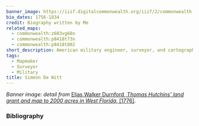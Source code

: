 ```yaml
---
banner_image: https://iiif.digitalcommonwealth.org/iiif/2/commonwealth:z603vw05v/5855,8369,2875,968/pct:50/0/default.jpg
bio_dates: 1756-1834
credit: Biography written by Me
related_maps:
  - commonwealth:z603vg68n
  - commonwealth:p8418t73n
  - commonwealth:p8418t802
short_description: American military engineer, surveyor, and cartographer
tags:
  - Mapmaker
  - Surveyor
  - Military
title: Simeon De Witt
---
```



<p><em>Banner image: detail from </em><a href="/maps/commonwealth:q524nf61h">Elias Walker Durnford,</a><em><a href="/maps/commonwealth:q524nf61h"> Thomas Hutchins&#39; land grant and map to 2000 acres in West Florida,</a></em><a href="/maps/commonwealth:q524nf61h">&nbsp;[1776]</a>.</p>

### Bibliography